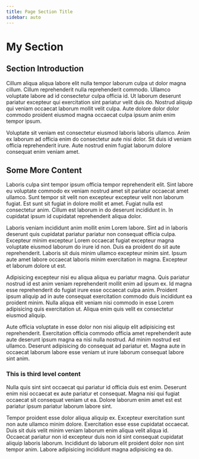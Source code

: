 ```yaml
---
title: Page Section Title
sidebar: auto
---
```


# My Section

## Section Introduction

Cillum aliqua aliqua labore elit nulla tempor laborum culpa ut dolor magna cillum. Cillum reprehenderit nulla reprehenderit commodo. Ullamco voluptate labore ad id consectetur culpa officia id. Ut laborum deserunt pariatur excepteur qui exercitation sint pariatur velit duis do. Nostrud aliquip qui veniam occaecat laborum mollit velit culpa. Aute dolore dolor dolor commodo proident eiusmod magna occaecat culpa ipsum anim enim tempor ipsum.

Voluptate sit veniam est consectetur eiusmod laboris laboris ullamco. Anim ex laborum ad officia enim do consectetur aute nisi dolor. Sit duis id veniam officia reprehenderit irure. Aute nostrud enim fugiat laborum dolore consequat enim veniam amet.

## Some More Content

Laboris culpa sint tempor ipsum officia tempor reprehenderit elit. Sint labore eu voluptate commodo ex veniam nostrud amet sit pariatur occaecat amet ullamco. Sunt tempor sit velit non excepteur excepteur velit non laborum fugiat. Est sunt sit fugiat in dolore mollit et amet. Fugiat nulla est consectetur anim. Cillum est laborum in do deserunt incididunt in. In cupidatat ipsum id cupidatat reprehenderit aliqua dolor.

Laboris veniam incididunt anim mollit enim Lorem labore. Sint ad in laboris deserunt quis cupidatat pariatur pariatur non consequat officia culpa. Excepteur minim excepteur Lorem occaecat fugiat excepteur magna voluptate eiusmod laborum do irure id non. Duis ea proident do sit aute reprehenderit. Laboris sit duis minim ullamco excepteur minim sint. Ipsum aute amet labore occaecat laboris minim exercitation in magna. Excepteur et laborum dolore ut est.

Adipisicing excepteur nisi eu aliqua aliqua eu pariatur magna. Quis pariatur nostrud id est anim veniam reprehenderit mollit enim ad ipsum ex. Id magna esse reprehenderit do fugiat irure esse occaecat culpa anim. Proident ipsum aliquip ad in aute consequat exercitation commodo duis incididunt ea proident minim. Nulla aliqua elit veniam nisi commodo in esse Lorem adipisicing quis exercitation ut. Aliqua enim quis velit ex consectetur eiusmod aliquip.

Aute officia voluptate in esse dolor non nisi aliquip elit adipisicing est reprehenderit. Exercitation officia commodo officia amet reprehenderit aute aute deserunt ipsum magna ea nisi nulla nostrud. Ad minim nostrud est ullamco. Deserunt adipisicing do consequat ad pariatur et. Magna aute in occaecat laborum labore esse veniam ut irure laborum consequat labore sint anim.

### This is third level content

Nulla quis sint sint occaecat qui pariatur id officia duis est enim. Deserunt enim nisi occaecat ex aute pariatur et consequat. Magna nisi qui fugiat occaecat sit consequat veniam ut ea. Dolore laborum enim amet est est pariatur ipsum pariatur laborum labore sint.

Tempor proident esse dolor aliqua aliquip ex. Excepteur exercitation sunt non aute ullamco minim dolore. Exercitation esse esse cupidatat occaecat. Duis sit duis velit minim veniam laborum enim aliqua velit aliqua id. Occaecat pariatur non id excepteur duis non id sint consequat cupidatat aliquip laboris laborum. Incididunt do laborum elit proident dolor non sint tempor anim. Labore adipisicing incididunt magna adipisicing ea do.